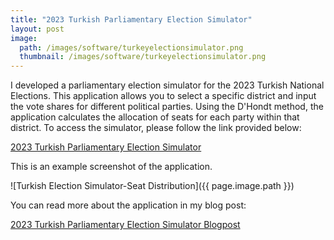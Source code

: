 ```yaml
---
title: "2023 Turkish Parliamentary Election Simulator"
layout: post
image: 
  path: /images/software/turkeyelectionsimulator.png
  thumbnail: /images/software/turkeyelectionsimulator.png
---
```


I developed a parliamentary election simulator for the 2023 Turkish National Elections. This application allows you to select a specific district and input the vote shares for different political parties. Using the D'Hondt method, the application calculates the allocation of seats for each party within that district. To access the simulator, please follow the link provided below:

[2023 Turkish Parliamentary Election Simulator](https://onurgitmez.shinyapps.io/2023TurkishElectionSimulator/)

This is an example screenshot of the application.

![Turkish Election Simulator-Seat Distribution]({{ page.image.path }})

You can read more about the application in my blog post:

[2023 Turkish Parliamentary Election Simulator Blogpost](https://www.gitmez.com/posts/2023/05/election-simulator/)
